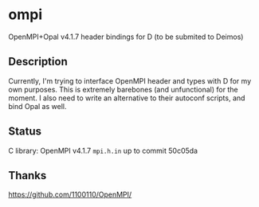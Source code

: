 # ompi
OpenMPI+Opal v4.1.7 header bindings for D (to be submited to Deimos)

## Description
Currently, I'm trying to interface OpenMPI header and types with D for my own purposes. This is extremely barebones (and unfunctional) for the moment.
I also need to write an alternative to their autoconf scripts, and bind Opal as well.

## Status

C library: OpenMPI v4.1.7 ``mpi.h.in`` up to commit 50c05da

## Thanks
https://github.com/1100110/OpenMPI/
